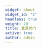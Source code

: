 ```yaml
---
widget: about
widget_id: "2"
headless: true
weight: 20
title: 北落师门
active: true
author: admin
---
```

